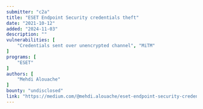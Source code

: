 ```yaml
---
submitter: "c2a"
title: "ESET Endpoint Security credentials theft"
date: "2021-10-12"
added: "2024-11-03"
description: ""
vulnerabilities: [
    "Credentials sent over unencrypted channel", "MiTM"
]
programs: [
    "ESET"
]
authors: [
    "Mehdi Alouache"
]
bounty: "undisclosed"
link: "https://medium.com/@mehdi.alouache/eset-endpoint-security-credentials-theft-90082dfdf474"
---
```




